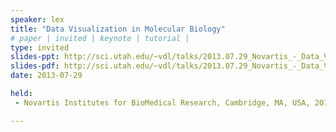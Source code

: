 ```yaml
---
speaker: lex
title: "Data Visualization in Molecular Biology"
# paper | invited | keynote | tutorial |
type: invited
slides-ppt: http://sci.utah.edu/~vdl/talks/2013.07.29_Novartis_-_Data_Visualization_in_Molecular_Biology.pptx
slides-pdf: http://sci.utah.edu/~vdl/talks/2013.07.29_Novartis_-_Data_Visualization_in_Molecular_Biology.pdf
date: 2013-07-29

held:  
 - Novartis Institutes for BioMedical Research, Cambridge, MA, USA, 2013-07-29

---
```






